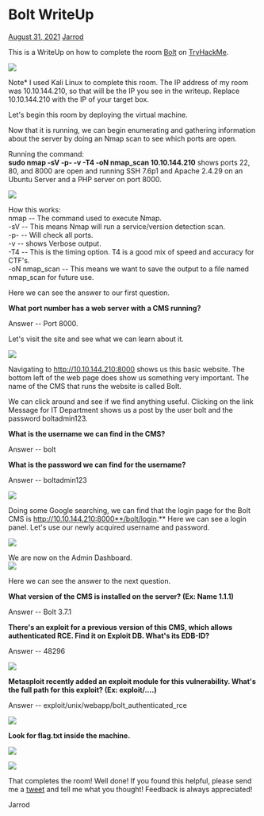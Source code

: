 Bolt WriteUp
============

[August 31, 2021](https://jarrodrizor.com/bolt-writeup/ "7:03 pm") [Jarrod](https://jarrodrizor.com/author/jarrod/ "View all posts by Jarrod")

This is a WriteUp on how to complete the room [Bolt](https://tryhackme.com/room/bolt) on [TryHackMe](https://tryhackme.com).

![](https://jarrodrizor.com/wp-content/uploads/2021/08/Bolt_Banner.png)

Note* I used Kali Linux to complete this room. The IP address of my room was 10.10.144.210, so that will be the IP you see in the writeup. Replace 10.10.144.210 with the IP of your target box.

Let's begin this room by deploying the virtual machine.

Now that it is running, we can begin enumerating and gathering information about the server by doing an Nmap scan to see which ports are open.

Running the command:\
**sudo nmap -sV -p- -v -T4 -oN nmap_scan 10.10.144.210** shows ports 22, 80, and 8000 are open and running SSH 7.6p1 and Apache 2.4.29 on an Ubuntu Server and a PHP server on port 8000.

![](https://jarrodrizor.com/wp-content/uploads/2021/08/Bolt_nmap.png)

How this works:\
nmap -- The command used to execute Nmap.\
-sV -- This means Nmap will run a service/version detection scan.\
-p- -- Will check all ports.\
-v -- shows Verbose output.\
-T4 -- This is the timing option. T4 is a good mix of speed and accuracy for CTF's.\
-oN nmap_scan -- This means we want to save the output to a file named nmap_scan for future use.

Here we can see the answer to our first question.

**What port number has a web server with a CMS running?**

Answer -- Port 8000.

Let's visit the site and see what we can learn about it.

![](https://jarrodrizor.com/wp-content/uploads/2021/08/Bolt_homepage.png)

Navigating to http://10.10.144.210:8000 shows us this basic website. The bottom left of the web page does show us something very important. The name of the CMS that runs the website is called Bolt.

We can click around and see if we find anything useful. Clicking on the link Message for IT Department shows us a  post by the user bolt and the password boltadmin123.

**What is the username we can find in the CMS?**

Answer -- bolt

**What is the password we can find for the username?**

Answer -- boltadmin123

![](https://jarrodrizor.com/wp-content/uploads/2021/08/Bolt_It_Message.png)

Doing some Google searching, we can find that the login page for the Bolt CMS is http://10.10.144.210:8000**/bolt/login.** Here we can see a login panel. Let's use our newly acquired username and password.

![](https://jarrodrizor.com/wp-content/uploads/2021/08/Bolt_Login.png)

We are now on the Admin Dashboard.\
![](https://jarrodrizor.com/wp-content/uploads/2021/08/Bolt_Admin_Dashboard.png)

Here we can see the answer to the next question.

**What version of the CMS is installed on the server? (Ex: Name 1.1.1)**

Answer -- Bolt 3.7.1

**There's an exploit for a previous version of this CMS, which allows authenticated RCE. Find it on Exploit DB. What's its EDB-ID?**

Answer -- 48296

![](https://jarrodrizor.com/wp-content/uploads/2021/08/Bolt_edb-id.png)

**Metasploit recently added an exploit module for this vulnerability. What's the full path for this exploit? (Ex: exploit/....)**

Answer -- exploit/unix/webapp/bolt_authenticated_rce

![](https://jarrodrizor.com/wp-content/uploads/2021/08/Bolt_metasploit_options.png)

**Look for flag.txt inside the machine.**

![](https://jarrodrizor.com/wp-content/uploads/2021/08/Bolt_Becoming_Root.png)

![](https://jarrodrizor.com/wp-content/uploads/2021/08/Bolt_Flag.png)

That completes the room! Well done! If you found this helpful, please send me a [tweet](https://twitter.com/JarrodR87) and tell me what you thought! Feedback is always appreciated!

Jarrod
